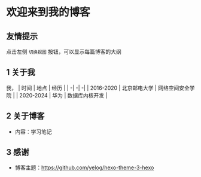 <h1 text-align="center">欢迎来到我的博客</h1>

## 友情提示
点击左侧 `切换视图` 按钮，可以显示每篇博客的大纲

## 1 关于我
我，
| 时间 | 地点 | 经历 |
| -| -| -|
| 2016-2020 | 北京邮电大学 | 网络空间安全学院 |
| 2020-2024 | 华为         | 数据库内核开发  |

## 2 关于博客
- 内容：学习笔记

## 3 感谢
- 博客主题：https://github.com/yelog/hexo-theme-3-hexo